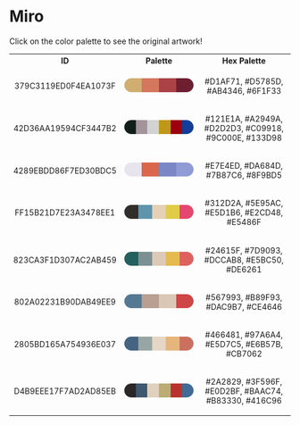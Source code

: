 
<!DOCTYPE html>
<html><body>
<h1>Miro</h1>
<p>Click on the color palette to see the original artwork!</p>
<table style="width:100%">
<tr><th style="text-align: center; vertical-align: middle;">ID</th><th style="text-align: center; vertical-align: middle;">Palette</th><th style="text-align: center; vertical-align: middle;">Hex Palette</th></tr>
<tr><td style="text-align: center; vertical-align: middle;"><p style="font-size:14px">379C3119ED0F4EA1073F</p></td> <td style="text-align: center; vertical-align: middle;"><a href=https://www.nga.gov/collection/art-object-page.91414.html style="font-size:14px"><img style="border-radius: 14px;" src="../media/swatches/379C3119ED0F4EA1073F.png" height="25"></a></td> <td style="text-align: center; vertical-align: middle;"><p style="font-size:14px">#D1AF71, #D5785D, #AB4346, #6F1F33</p></td></tr>
<tr><td style="text-align: center; vertical-align: middle;"><p style="font-size:14px">42D36AA19594CF3447B2</p></td> <td style="text-align: center; vertical-align: middle;"><a href=https://www.nga.gov/collection/art-object-page.53059.html style="font-size:14px"><img style="border-radius: 14px;" src="../media/swatches/42D36AA19594CF3447B2.png" height="25"></a></td> <td style="text-align: center; vertical-align: middle;"><p style="font-size:14px">#121E1A, #A2949A, #D2D2D3, #C09918, #9C000E, #133D98</p></td></tr>
<tr><td style="text-align: center; vertical-align: middle;"><p style="font-size:14px">4289EBDD86F7ED30BDC5</p></td> <td style="text-align: center; vertical-align: middle;"><a href=https://www.nga.gov/collection/art-object-page.61373.html style="font-size:14px"><img style="border-radius: 14px;" src="../media/swatches/4289EBDD86F7ED30BDC5.png" height="25"></a></td> <td style="text-align: center; vertical-align: middle;"><p style="font-size:14px">#E7E4ED, #DA684D, #7B87C6, #8F9BD5</p></td></tr>
<tr><td style="text-align: center; vertical-align: middle;"><p style="font-size:14px">FF15B21D7E23A3478EE1</p></td> <td style="text-align: center; vertical-align: middle;"><a href=https://www.nga.gov/collection/art-object-page.142287.html style="font-size:14px"><img style="border-radius: 14px;" src="../media/swatches/FF15B21D7E23A3478EE1.png" height="25"></a></td> <td style="text-align: center; vertical-align: middle;"><p style="font-size:14px">#312D2A, #5E95AC, #E5D1B6, #E2CD48, #E5486F</p></td></tr>
<tr><td style="text-align: center; vertical-align: middle;"><p style="font-size:14px">823CA3F1D307AC2AB459</p></td> <td style="text-align: center; vertical-align: middle;"><a href=https://www.nga.gov/collection/art-object-page.46996.html style="font-size:14px"><img style="border-radius: 14px;" src="../media/swatches/823CA3F1D307AC2AB459.png" height="25"></a></td> <td style="text-align: center; vertical-align: middle;"><p style="font-size:14px">#24615F, #7D9093, #DCCAB8, #E5BC50, #DE6261</p></td></tr>
<tr><td style="text-align: center; vertical-align: middle;"><p style="font-size:14px">802A02231B90DAB49EE9</p></td> <td style="text-align: center; vertical-align: middle;"><a href=https://www.nga.gov/collection/art-object-page.46992.html style="font-size:14px"><img style="border-radius: 14px;" src="../media/swatches/802A02231B90DAB49EE9.png" height="25"></a></td> <td style="text-align: center; vertical-align: middle;"><p style="font-size:14px">#567993, #B89F93, #DAC9B7, #CE4646</p></td></tr>
<tr><td style="text-align: center; vertical-align: middle;"><p style="font-size:14px">2805BD165A754936E037</p></td> <td style="text-align: center; vertical-align: middle;"><a href=https://www.nga.gov/collection/art-object-page.47044.html style="font-size:14px"><img style="border-radius: 14px;" src="../media/swatches/2805BD165A754936E037.png" height="25"></a></td> <td style="text-align: center; vertical-align: middle;"><p style="font-size:14px">#466481, #97A6A4, #E5D7C5, #E6B57B, #CB7062</p></td></tr>
<tr><td style="text-align: center; vertical-align: middle;"><p style="font-size:14px">D4B9EEE17F7AD2AD85EB</p></td> <td style="text-align: center; vertical-align: middle;"><a href=https://www.nga.gov/collection/art-object-page.136243.html style="font-size:14px"><img style="border-radius: 14px;" src="../media/swatches/D4B9EEE17F7AD2AD85EB.png" height="25"></a></td> <td style="text-align: center; vertical-align: middle;"><p style="font-size:14px">#2A2829, #3F596F, #E0D2BF, #BAAC74, #B83330, #416C96</p></td></tr>
</table>
</body></html>
